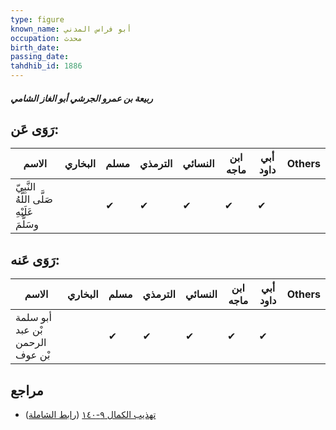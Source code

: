 ```yaml
---
type: figure
known_name: أبو فراس المدني
occupation: محدث
birth_date:
passing_date:
tahdhib_id: 1886
---
```

##### ربيعة بن عمرو الجرشي أبو الغاز الشامي

## رَوَى عَن:
| الاسم                                      | البخاري | مسلم | الترمذي | النسائي | ابن ماجه | أبي داود | Others |
| ------------------------------------------ | ------- | ---- | ------- | ------- | -------- | -------- | ------ |
| النَّبِيّ صَلَّى اللَّهُ عَلَيْهِ وسَلَّمَ |         | ✔    | ✔       | ✔       | ✔        | ✔        |        |
## رَوَى عَنه:
| الاسم                           | البخاري | مسلم | الترمذي | النسائي | ابن ماجه | أبي داود | Others |
| ------------------------------- | ------- | ---- | ------- | ------- | -------- | -------- | ------ |
| أبو سلمة بْن عبد الرحمن بْن عوف |         | ✔    | ✔       | ✔       | ✔        | ✔        |        |
## مراجع
- [تهذيب الكمال ٩-١٤٠](obsidian://open?vault=Tahdhib-al-Kamal&file=Figures/١٨٨٦-ربيعة%20بن%20عمرو%20الجرشي%20أبو%20الغاز%20الشامي) ([رابط الشاملة](https://shamela.ws/book/3722/4380))